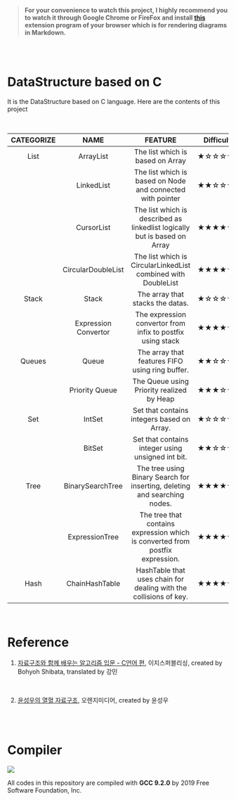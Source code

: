 > **For your convenience to watch this project, I highly recommend you to watch it through Google Chrome or FireFox and install [this](https://github.com/BackMarket/github-mermaid-extension#install) extension program of your browser which is for rendering diagrams in Markdown.**

<br/>

<br/>

# DataStructure based on C

It is the DataStructure based on C language. Here are the contents of this project

<br/>

| CATEGORIZE |         NAME         |                                    FEATURE                                    | Difficulty |
| :--------: | :------------------: | :---------------------------------------------------------------------------: | :--------: |
|    List    |      ArrayList       |                       The list which is based on Array                        |   ★☆☆☆☆☆   |
|            |      LinkedList      |          The list which is based on Node and connected with pointer           |   ★★☆☆☆☆   |
|            |      CursorList      |   The list which is described as linkedlist logically but is based on Array   |   ★★★★☆☆   |
|            |  CircularDoubleList  |         The list which is CircularLinkedList combined with DoubleList         |   ★★★★☆☆   |
|   Stack    |        Stack         |                       The array that stacks the datas.                        |   ★☆☆☆☆☆   |
|            | Expression Convertor |          The expression convertor from infix to postfix using stack           |   ★★★★☆☆   |
|   Queues   |        Queue         |                The array that features FIFO using ring buffer.                |   ★★☆☆☆☆   |
|            |    Priority Queue    |                   The Queue using Priority realized by Heap                   |   ★★★☆☆☆   |
|    Set     |        IntSet        |                  Set that contains integers based on Array.                   |   ★☆☆☆☆☆   |
|            |        BitSet        |               Set that contains integer using unsigned int bit.               |   ★★☆☆☆☆   |
|    Tree    |   BinarySearchTree   |   The tree using Binary Search for inserting, deleting and searching nodes.   |   ★★★★☆☆   |
|            |    ExpressionTree    | The tree that contains expression which is converted from postfix expression. |   ★★★★★☆   |
|    Hash    |    ChainHashTable    |       HashTable that uses chain for dealing with the collisions of key.       |   ★★★★☆☆   |

<br/>

# Reference

1. [자료구조와 함께 배우는 알고리즘 입문 - C언어 편](https://book.naver.com/bookdb/book_detail.nhn?bid=13057264), 이지스퍼블리싱, created by Bohyoh Shibata, translated by 강민

<br/>

2. [윤성우의 열혈 자료구조](https://book.naver.com/bookdb/book_detail.nhn?bid=6809127), 오렌지미디어, created by 윤성우

<br/>

<br/>

# Compiler

![](https://i.imgur.com/IHWFjEi.png)

All codes in this repository are compiled with **GCC 9.2.0** by 2019 Free Software Foundation, Inc.
